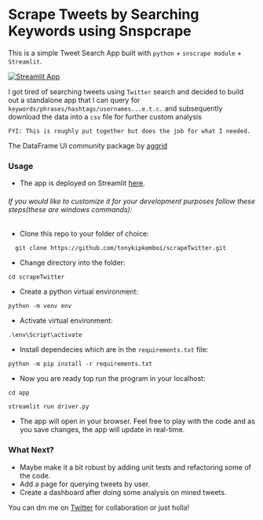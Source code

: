 # Scrape Tweets by Searching Keywords using Snspcrape 
This is a simple Tweet Search App built with `python` + `snscrape module` + `Streamlit`.

[![Streamlit App](https://static.streamlit.io/badges/streamlit_badge_black_white.svg)](https://tonykipkemboi-scrapetwitter-appdriver-qevmgf.streamlitapp.com)

I got tired of searching tweets using `Twitter` search and decided to build out a standalone app that I can query for `keywords/phrases/hashtags/usernames...e.t.c.` and subsequently download the data into a `csv` file for further custom analysis

`FYI: This is roughly put together but does the job for what I needed.`

The DataFrame UI community package by [aggrid](https://github.com/PablocFonseca/streamlit-aggrid)

### Usage

- The app is deployed on Streamlit [here](https://tonykipkemboi-scrapetwitter-appdriver-qevmgf.streamlitapp.com/).

###### If you would like to customize it for your development purposes follow these steps(these are windows commands):
- Clone this repo to your folder of choice:
```
  git clone https://github.com/tonykipkemboi/scrapeTwitter.git
```
- Change directory into the folder:
```
cd scrapeTwitter
```
- Create a python virtual environment:
```
python -m venv env
```
- Activate virtual environment:
```
.\env\Script\activate
```
- Install dependecies which are in the `requirements.txt` file:
```
python -m pip install -r requirements.txt
```
- Now you are ready top run the program in your localhost:
```
cd app
```
```
streamlit run driver.py
```
- The app will open in your browser. Feel free to play with the code and as you save changes, the app will update in real-time.

### What Next?
- Maybe make it a bit robust by adding unit tests and refactoring some of the code.
- Add a page for querying tweets by user.
- Create a dashboard after doing some analysis on mined tweets.

You can dm me on [Twitter](https://twitter.com/ynot_kip) for collaboration or just holla!

